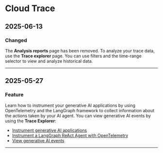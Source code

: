 # Cloud Trace

## 2025-06-13

### Changed

The **Analysis reports** page has been removed.
To analyze your trace data, use the **Trace explorer** page.
You can use filters and the time-range selector to view
and analyze historical data.

---
## 2025-05-27

### Feature

Learn how to instrument your generative AI applications by using OpenTelemetry
and the LangGraph framework to collect information about the actions taken by
your AI agent. You can view generative AI events by using the
**Trace Explorer**:

* [Instrument generative AI applications](https://cloud.google.com/stackdriver/docs/instrumentation/ai-agent-overview)
* [Instrument a LangGraph ReAct Agent with OpenTelemetry](https://cloud.google.com/stackdriver/docs/instrumentation/ai-agent-langgraph)
* [View generative AI events](https://cloud.google.com/trace/docs/finding-traces#view_generative_ai_events)

---
